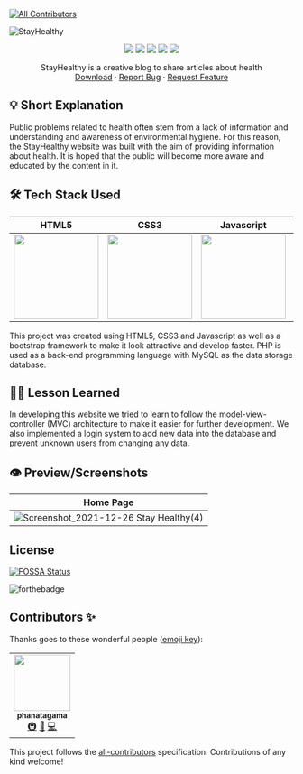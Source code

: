 <!-- ALL-CONTRIBUTORS-BADGE:START - Do not remove or modify this section -->
[![All Contributors](https://img.shields.io/badge/all_contributors-1-orange.svg?style=flat-square)](#contributors-)
<!-- ALL-CONTRIBUTORS-BADGE:END -->
![StayHealthy](https://socialify.git.ci/phanatagama/StayHealthy/image?description=1&descriptionEditable=%E2%9C%A8%20Build%20creative%20blog%20site%20with%20MVC%20and%20disqus%20service%20%E2%9C%A8&forks=1&issues=1&language=1&name=1&pattern=Signal&pulls=1&stargazers=1&theme=Dark)

<p align="center">
<img src="https://img.shields.io/badge/html5-%23E34F26.svg?style=for-the-badge&logo=html5&logoColor=white" />
<img src="https://img.shields.io/badge/css3-%231572B6.svg?style=for-the-badge&logo=css3&logoColor=white" />
<img src="https://img.shields.io/badge/javascript-%23323330.svg?style=for-the-badge&logo=javascript&logoColor=%23F7DF1E" />
<img src="https://img.shields.io/badge/php-%23777BB4.svg?style=for-the-badge&logo=php&logoColor=white" />
<img src="https://img.shields.io/badge/bootstrap-%23563D7C.svg?style=for-the-badge&logo=bootstrap&logoColor=white" />
  </p>
  <p align="center">
    StayHealthy is a creative blog to share articles about health
    <br />
    <a href="https://github.com/phanatagama/StayHealthy/archive/refs/heads/main.zip">Download</a>
    ·
    <a href="https://github.com/phanatagama/StayHealthy/issues/new">Report Bug</a>
    ·
    <a href="https://github.com/phanatagama/StayHealthy/issues/new">Request Feature</a>
  </p>

## 💡 Short Explanation
Public problems related to health often stem from a lack of information and understanding and awareness of environmental hygiene. For this reason, the StayHealthy website was built with the aim of providing information about health. It is hoped that the public will become more aware and educated by the content in it.

## 🛠️ Tech Stack Used
| HTML5      | CSS3      |  Javascript     | Bootstrap      | PHP      |  
|------------|-------------|-------------|-------------|-------------|
| <img src="https://upload.wikimedia.org/wikipedia/commons/thumb/3/38/HTML5_Badge.svg/1024px-HTML5_Badge.svg.png" width="150"> | <img src="https://upload.wikimedia.org/wikipedia/commons/thumb/6/62/CSS3_logo.svg/240px-CSS3_logo.svg.png" width="150"> | <img src="https://logowiki.net/uploads/logo/j/javascript-1.svg" width="150"> | <img src="https://getbootstrap.com/docs/5.0/assets/brand/bootstrap-logo.svg" width="150"> | <img src="https://upload.wikimedia.org/wikipedia/commons/thumb/2/27/PHP-logo.svg/2560px-PHP-logo.svg.png" width="150"> | 

This project was created using HTML5, CSS3 and Javascript as well as a bootstrap framework to make it look attractive and develop faster. PHP is used as a back-end programming language with MySQL as the data storage database.

## 🧑‍🎓 Lesson Learned
In developing this website we tried to learn to follow the model-view-controller (MVC) architecture to make it easier for further development. We also implemented a login system to add new data into the database and prevent unknown users from changing any data.

## 👁️ Preview/Screenshots

| Home Page |
| --- |
| ![Screenshot_2021-12-26 Stay Healthy(4)](https://user-images.githubusercontent.com/48324618/149387499-b6ca8cf1-d573-4de7-89ef-d4a150465206.png) |

## License
[![FOSSA Status](https://app.fossa.com/api/projects/git%2Bgithub.com%2Fphanatagama%2FStayHealthy.svg?type=large)](https://app.fossa.com/projects/git%2Bgithub.com%2Fphanatagama%2FStayHealthy?ref=badge_large)

![forthebadge](https://forthebadge.com/images/badges/built-with-love.svg)


## Contributors ✨

Thanks goes to these wonderful people ([emoji key](https://allcontributors.org/docs/en/emoji-key)):

<!-- ALL-CONTRIBUTORS-LIST:START - Do not remove or modify this section -->
<!-- prettier-ignore-start -->
<!-- markdownlint-disable -->
<table>
  <tr>
    <td align="center"><a href="http://xnonymous.blogspot.com"><img src="https://avatars.githubusercontent.com/u/48324618?v=4?s=100" width="100px;" alt=""/><br /><sub><b>phanatagama</b></sub></a><br /><a href="#infra-phanatagama" title="Infrastructure (Hosting, Build-Tools, etc)">🚇</a> <a href="#design-phanatagama" title="Design">🎨</a> <a href="https://github.com/phanatagama/StayHealthy/commits?author=phanatagama" title="Code">💻</a></td>
  </tr>
</table>

<!-- markdownlint-restore -->
<!-- prettier-ignore-end -->

<!-- ALL-CONTRIBUTORS-LIST:END -->

This project follows the [all-contributors](https://github.com/all-contributors/all-contributors) specification. Contributions of any kind welcome!
